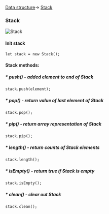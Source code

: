 [Data structure](https://github.com/rodiosheek/data-structures/tree/Unit_test_linked_list)->
[Stack](https://github.com/rodiosheek/data-structures/blob/master/src/lib/data-structure/Linked_List.js)

### Stack
![Stack]()

#### Init stack
```
let stack = new Stack();
```
#### Stack methods:
##### * push() - added element to end of Stack
```
stack.push(element);
```
##### * pop() - return value of last element of Stack
```
stack.pop();
```
##### * pip() - return array representation of Stack
```
stack.pip();
```
##### * length() - return counts of Stack elements
```
stack.length();
```
##### * isEmpty() - return true if Stack is empty
```
stack.isEmpty();
```
##### * clean() - clear out Stack
```
stack.clean();
```


